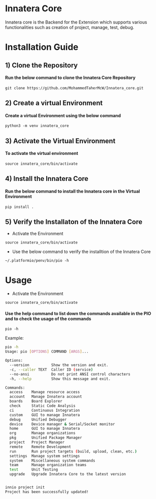 # Innatera Core
Innatera core is the Backend for the Extension which supports various functionalities such as creation of project, manage, test, debug.

# Installation Guide

## 1) Clone the Repository
#### Run the below command to clone the Innatera Core Repository

``` 
git clone https://github.com/MohammedTaherMcW/Innatera_core.git 
```

## 2) Create a virtual Environment

#### Create a virtual Environment using the below command
```
python3 -m venv innatera_core
```
## 3) Activate the Virtual Environment

#### To activate the virtual environment
 ```
source innatera_core/bin/activate
 ```
## 4) Install the Innatera Core

#### Run the below command to install the Innatera core in the Virtual Environment
```
pip install .
```

## 5) Verify the Installaton of the Innatera Core
* Activate the Environment  
```
source innatera_core/bin/activate
```

* Use the below command to verify the installtion of the Innatera Core  

 ```
~/.platformio/penv/bin/pio -h
```

# Usage

* Activate the Environment  
```
source innatera_core/bin/activate
```  

#### Use the help command to list down the commands available in the PIO and to check the usage of the commands  
```
pio -h
```

Example:  
```bash
pio -h
Usage: pio [OPTIONS] COMMAND [ARGS]...

Options:
  --version          Show the version and exit.
  -c, --caller TEXT  Caller ID (service)
  --no-ansi          Do not print ANSI control characters
  -h, --help         Show this message and exit.

Commands:
  access    Manage resource access
  account   Manage Innatera account
  boards    Board Explorer
  check     Static Code Analysis
  ci        Continuous Integration
  custom    GUI to manage Innatera
  debug     Unified Debugger
  device    Device manager & Serial/Socket monitor
  home      GUI to manage Innatera
  org       Manage organizations
  pkg       Unified Package Manager
  project   Project Manager
  remote    Remote Development
  run       Run project targets (build, upload, clean, etc.)
  settings  Manage system settings
  system    Miscellaneous system commands
  team      Manage organization teams
  test      Unit Testing
  upgrade   Upgrade Innatera Core to the latest version


innio project init
Project has been successfully updated!

```
